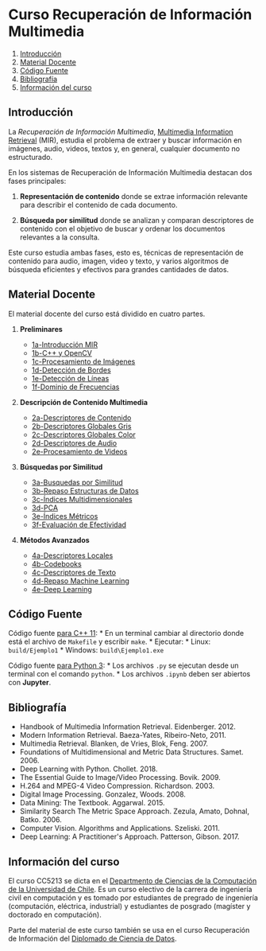 # Curso Recuperación de Información Multimedia

 1. [Introducción](#intro)
 2. [Material Docente](#material)
 3. [Código Fuente](#codigo)
 4. [Bibliografía](#bibliografia)
 5. [Información del curso](#info)
 

## Introducción <a name="intro"></a>

La *Recuperación de Información Multimedia*, [Multimedia Information Retrieval](https://en.wikipedia.org/wiki/Multimedia_information_retrieval) (MIR), estudia el problema de extraer y buscar información en imágenes, audio, videos, textos y, en general, cualquier documento no estructurado.

En los sistemas de Recuperación de Información Multimedia destacan dos fases principales:

  1. **Representación de contenido** donde se extrae información relevante para describir el contenido de cada documento.

  2. **Búsqueda por similitud** donde se analizan y comparan descriptores de contenido con el objetivo de buscar y ordenar los documentos relevantes a la consulta.

Este curso estudia ambas fases, esto es, técnicas de representación de contenido para audio, imagen, video y texto, y varios algoritmos de búsqueda eficientes y efectivos para grandes cantidades de datos.

## Material Docente <a name="material"></a>

El material docente del curso está dividido en cuatro partes.

 1. **Preliminares**
     * [1a-Introducción MIR](slides/1a-IntroduccionMIR.pdf)
     * [1b-C++ y OpenCV](slides/1b-C%2B%2ByOpenCV.pdf)
     * [1c-Procesamiento de Imágenes](slides/1c-ProcesamientoDeImagenes.pdf)
     * [1d-Detección de Bordes](slides/1d-DeteccionDeBordes.pdf)
     * [1e-Detección de Líneas](slides/1e-DeteccionDeLineas.pdf)
     * [1f-Dominio de Frecuencias](slides/1f-DominioDeFrecuencias.pdf)

 2. **Descripción de Contenido Multimedia**
     * [2a-Descriptores de Contenido](slides/2a-Descriptores.pdf)
     * [2b-Descriptores Globales Gris](slides/2b-DescriptoresGlobalesGris.pdf)
     * [2c-Descriptores Globales Color](slides/2c-DescriptoresGlobalesColor.pdf)
     * [2d-Descriptores de Audio](slides/2d-DescriptoresDeAudio.pdf)
     * [2e-Procesamiento de Videos](slides/2e-ProcesamientoDeVideos.pdf)

 3. **Búsquedas por Similitud**
     * [3a-Busquedas por Similitud](slides/3a-BusquedasPorSimilitud.pdf)
     * [3b-Repaso Estructuras de Datos](slides/3b-RepasoEstructurasDeDatos.pdf)
     * [3c-Índices Multidimensionales](slides/3c-IndicesMultidimensionales.pdf)
     * [3d-PCA](slides/3d-PCA.pdf)
     * [3e-Índices Métricos](slides/3e-IndicesMetricos.pdf)
     * [3f-Evaluación de Efectividad](slides/3f-EvaluacionDeEfectividad.pdf)

 4. **Métodos Avanzados**
     * [4a-Descriptores Locales](slides/4a-DescriptoresLocales.pdf)
     * [4b-Codebooks](slides/4b-Codebooks.pdf)
     * [4c-Descriptores de Texto](slides/4c-DescriptoresDeTexto.pdf)
     * [4d-Repaso Machine Learning](slides/4d-RepasoMachineLearning.pdf)
     * [4e-Deep Learning](slides/4e-DeepLearning.pdf)


## Código Fuente <a name="codigo"></a>

Código fuente [para C++ 11](ejemplos/cpp/):
	* En un terminal cambiar al directorio donde está el archivo de `Makefile` y escribir `make`.
	* Ejecutar:
		* Linux: `build/Ejemplo1`
		* Windows: `build\Ejemplo1.exe`

Código fuente [para Python 3](ejemplos/python/):
	* Los archivos `.py` se ejecutan desde un terminal con el comando `python`.
	* Los archivos `.ipynb` deben ser abiertos con **Jupyter**.

## Bibliografía <a name="bibliografia"></a>

 * Handbook of Multimedia Information Retrieval. Eidenberger. 2012.
 * Modern Information Retrieval. Baeza-Yates, Ribeiro-Neto, 2011.
 * Multimedia Retrieval. Blanken, de Vries, Blok, Feng. 2007.
 * Foundations of Multidimensional and Metric Data Structures. Samet. 2006.
 * Deep Learning with Python. Chollet. 2018.
 * The Essential Guide to Image/Video Processing. Bovik. 2009.
 * H.264 and MPEG-4 Video Compression. Richardson. 2003.
 * Digital Image Processing. Gonzalez, Woods. 2008.
 * Data Mining: The Textbook. Aggarwal. 2015.
 * Similarity Search The Metric Space Approach. Zezula, Amato, Dohnal, Batko. 2006.
 * Computer Vision. Algorithms and Applications. Szeliski. 2011.
 * Deep Learning: A Practitioner's Approach. Patterson, Gibson. 2017.


## Información del curso <a name="info"></a>

El curso CC5213 se dicta en el [Departmento de Ciencias de la Computación de la Universidad de Chile](https://www.dcc.uchile.cl/). Es un curso electivo de la carrera de ingeniería civil en computación y es tomado por estudiantes de pregrado de ingeniería (computación, eléctrica, industrial) y estudiantes de posgrado (magíster y doctorado en computación). 

Parte del material de este curso también se usa en el curso Recuperación de Información del [Diplomado de Ciencia de Datos](https://www.dcc.uchile.cl/datos).
